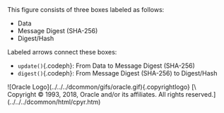<div>
This figure consists of three boxes labeled as follows:

-   Data
-   Message Digest (SHA-256)
-   Digest/Hash

Labeled arrows connect these boxes:

-   `update()`{.codeph}: From Data to Message Digest (SHA-256)
-   `digest()`{.codeph}: From Message Digest (SHA-256) to Digest/Hash

</div>
<div class="footer">
![Oracle Logo](../../../dcommon/gifs/oracle.gif){.copyrightlogo} [\
<span class="copyrightlogo">Copyright © 1993, 2018,
Oracle and/or its affiliates. All rights reserved.</span>](../../../dcommon/html/cpyr.htm)

</div>
